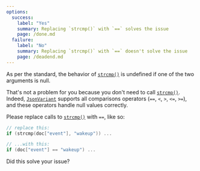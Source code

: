 ```yaml
---
options:
  success:
    label: "Yes"
    summary: Replacing `strcmp()` with `==` solves the issue
    page: /done.md
  failure:
    label: "No"
    summary: Replacing `strcmp()` with `==` doesn't solve the issue
    page: /deadend.md
---
```


As per the standard, the behavior of [`strcmp()`](https://en.cppreference.com/w/c/string/byte/strcmp) is undefined if one of the two arguments is null.

That's not a problem for you because you don't need to call [`strcmp()`](https://en.cppreference.com/w/c/string/byte/strcmp). Indeed, [`JsonVariant`](/v6/api/jsonvariant/) supports all comparisons operators (`==`, `<`, `>`, `<=`, `>=`), and these operators handle null values correctly.

Please replace calls to [`strcmp()`](https://en.cppreference.com/w/c/string/byte/strcmp) with `==`, like so:

```c++
// replace this:
if (strcmp(doc["event"], "wakeup")) ...

// ...with this:
if (doc["event"] == "wakeup") ...
```

Did this solve your issue?
